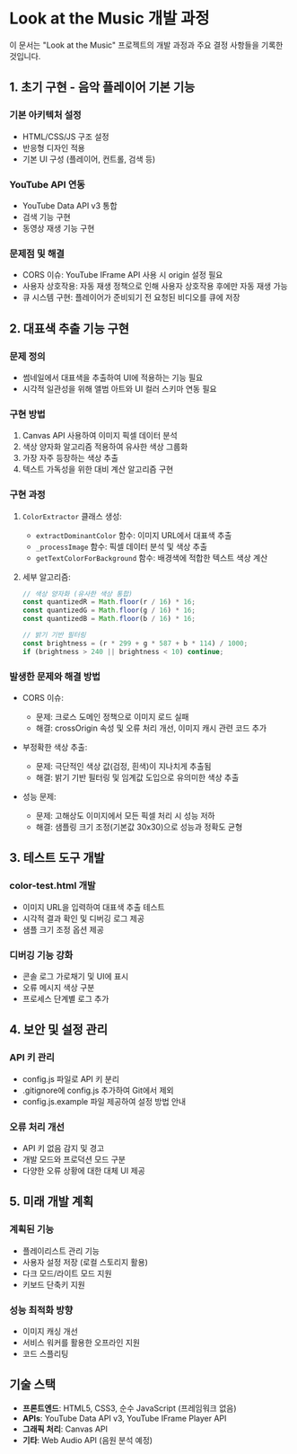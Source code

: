 # Look at the Music 개발 과정

이 문서는 "Look at the Music" 프로젝트의 개발 과정과 주요 결정 사항들을 기록한 것입니다.

## 1. 초기 구현 - 음악 플레이어 기본 기능

### 기본 아키텍처 설정
- HTML/CSS/JS 구조 설정
- 반응형 디자인 적용
- 기본 UI 구성 (플레이어, 컨트롤, 검색 등)

### YouTube API 연동
- YouTube Data API v3 통합
- 검색 기능 구현
- 동영상 재생 기능 구현

### 문제점 및 해결
- CORS 이슈: YouTube IFrame API 사용 시 origin 설정 필요
- 사용자 상호작용: 자동 재생 정책으로 인해 사용자 상호작용 후에만 자동 재생 가능
- 큐 시스템 구현: 플레이어가 준비되기 전 요청된 비디오를 큐에 저장

## 2. 대표색 추출 기능 구현

### 문제 정의
- 썸네일에서 대표색을 추출하여 UI에 적용하는 기능 필요
- 시각적 일관성을 위해 앨범 아트와 UI 컬러 스키마 연동 필요

### 구현 방법
1. Canvas API 사용하여 이미지 픽셀 데이터 분석
2. 색상 양자화 알고리즘 적용하여 유사한 색상 그룹화
3. 가장 자주 등장하는 색상 추출
4. 텍스트 가독성을 위한 대비 계산 알고리즘 구현

### 구현 과정
1. `ColorExtractor` 클래스 생성:
   - `extractDominantColor` 함수: 이미지 URL에서 대표색 추출
   - `_processImage` 함수: 픽셀 데이터 분석 및 색상 추출
   - `getTextColorForBackground` 함수: 배경색에 적합한 텍스트 색상 계산

2. 세부 알고리즘:
   ```javascript
   // 색상 양자화 (유사한 색상 통합)
   const quantizedR = Math.floor(r / 16) * 16;
   const quantizedG = Math.floor(g / 16) * 16;
   const quantizedB = Math.floor(b / 16) * 16;
   
   // 밝기 기반 필터링
   const brightness = (r * 299 + g * 587 + b * 114) / 1000;
   if (brightness > 240 || brightness < 10) continue;
   ```

### 발생한 문제와 해결 방법
- CORS 이슈:
  - 문제: 크로스 도메인 정책으로 이미지 로드 실패
  - 해결: crossOrigin 속성 및 오류 처리 개선, 이미지 캐시 관련 코드 추가
  
- 부정확한 색상 추출:
  - 문제: 극단적인 색상 값(검정, 흰색)이 지나치게 추출됨
  - 해결: 밝기 기반 필터링 및 임계값 도입으로 유의미한 색상 추출
  
- 성능 문제:
  - 문제: 고해상도 이미지에서 모든 픽셀 처리 시 성능 저하
  - 해결: 샘플링 크기 조정(기본값 30x30)으로 성능과 정확도 균형

## 3. 테스트 도구 개발

### color-test.html 개발
- 이미지 URL을 입력하여 대표색 추출 테스트
- 시각적 결과 확인 및 디버깅 로그 제공
- 샘플 크기 조정 옵션 제공

### 디버깅 기능 강화
- 콘솔 로그 가로채기 및 UI에 표시
- 오류 메시지 색상 구분
- 프로세스 단계별 로그 추가

## 4. 보안 및 설정 관리

### API 키 관리
- config.js 파일로 API 키 분리
- .gitignore에 config.js 추가하여 Git에서 제외
- config.js.example 파일 제공하여 설정 방법 안내

### 오류 처리 개선
- API 키 없음 감지 및 경고
- 개발 모드와 프로덕션 모드 구분
- 다양한 오류 상황에 대한 대체 UI 제공

## 5. 미래 개발 계획

### 계획된 기능
- 플레이리스트 관리 기능
- 사용자 설정 저장 (로컬 스토리지 활용)
- 다크 모드/라이트 모드 지원
- 키보드 단축키 지원

### 성능 최적화 방향
- 이미지 캐싱 개선
- 서비스 워커를 활용한 오프라인 지원
- 코드 스플리팅

## 기술 스택

- **프론트엔드**: HTML5, CSS3, 순수 JavaScript (프레임워크 없음)
- **APIs**: YouTube Data API v3, YouTube IFrame Player API
- **그래픽 처리**: Canvas API
- **기타**: Web Audio API (음원 분석 예정) 